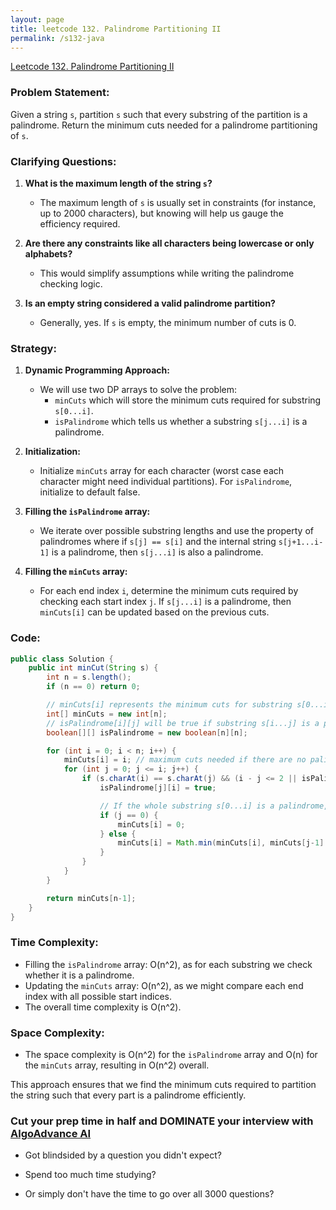 ```yaml
---
layout: page
title: leetcode 132. Palindrome Partitioning II
permalink: /s132-java
---
```

[Leetcode 132. Palindrome Partitioning II](https://algoadvance.github.io/algoadvance/l132)
### Problem Statement:

Given a string `s`, partition `s` such that every substring of the partition is a palindrome. Return the minimum cuts needed for a palindrome partitioning of `s`.

### Clarifying Questions:

1. **What is the maximum length of the string `s`?**
   - The maximum length of `s` is usually set in constraints (for instance, up to 2000 characters), but knowing will help us gauge the efficiency required.

2. **Are there any constraints like all characters being lowercase or only alphabets?**
   - This would simplify assumptions while writing the palindrome checking logic.

3. **Is an empty string considered a valid palindrome partition?**
   - Generally, yes. If `s` is empty, the minimum number of cuts is 0.

### Strategy:

1. **Dynamic Programming Approach:**
   - We will use two DP arrays to solve the problem: 
     - `minCuts` which will store the minimum cuts required for substring `s[0...i]`.
     - `isPalindrome` which tells us whether a substring `s[j...i]` is a palindrome.
   
2. **Initialization:**
   - Initialize `minCuts` array for each character (worst case each character might need individual partitions). For `isPalindrome`, initialize to default false.
   
3. **Filling the `isPalindrome` array:**
   - We iterate over possible substring lengths and use the property of palindromes where if `s[j] == s[i]` and the internal string `s[j+1...i-1]` is a palindrome, then `s[j...i]` is also a palindrome.
   
4. **Filling the `minCuts` array:**
   - For each end index `i`, determine the minimum cuts required by checking each start index `j`. If `s[j...i]` is a palindrome, then `minCuts[i]` can be updated based on the previous cuts.

### Code:

```java
public class Solution {
    public int minCut(String s) {
        int n = s.length();
        if (n == 0) return 0;

        // minCuts[i] represents the minimum cuts for substring s[0...i]
        int[] minCuts = new int[n];
        // isPalindrome[i][j] will be true if substring s[i...j] is a palindrome
        boolean[][] isPalindrome = new boolean[n][n];

        for (int i = 0; i < n; i++) {
            minCuts[i] = i; // maximum cuts needed if there are no palindromes
            for (int j = 0; j <= i; j++) {
                if (s.charAt(i) == s.charAt(j) && (i - j <= 2 || isPalindrome[j+1][i-1])) {
                    isPalindrome[j][i] = true;

                    // If the whole substring s[0...i] is a palindrome, no cuts are needed
                    if (j == 0) {
                        minCuts[i] = 0;
                    } else {
                        minCuts[i] = Math.min(minCuts[i], minCuts[j-1] + 1);
                    }
                }
            }
        }

        return minCuts[n-1];
    }
}
```

### Time Complexity:

- Filling the `isPalindrome` array: O(n^2), as for each substring we check whether it is a palindrome.
- Updating the `minCuts` array: O(n^2), as we might compare each end index with all possible start indices.
- The overall time complexity is O(n^2).
  
### Space Complexity:

- The space complexity is O(n^2) for the `isPalindrome` array and O(n) for the `minCuts` array, resulting in O(n^2) overall.

This approach ensures that we find the minimum cuts required to partition the string such that every part is a palindrome efficiently.


### Cut your prep time in half and DOMINATE your interview with [AlgoAdvance AI](https://algoAdvance.com)

- Got blindsided by a question you didn't expect?

- Spend too much time studying?

- Or simply don't have the time to go over all 3000 questions?

